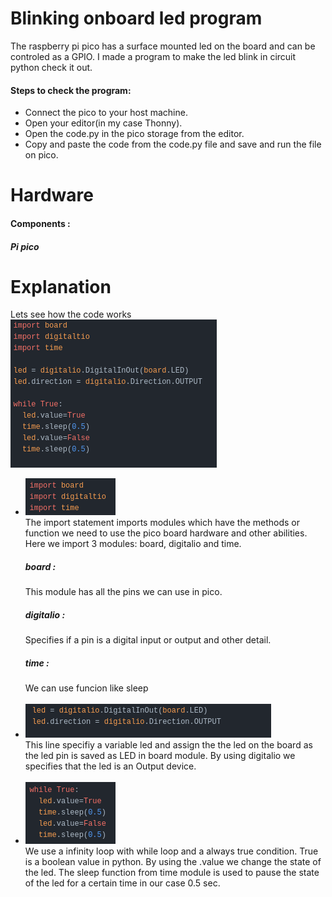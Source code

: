 # Blinking onboard led program

The raspberry pi pico has a surface mounted led on the board and can be controled as a GPIO. I made a program to make the led blink in circuit python check it out.
<h4>Steps to check the program:</h4>
<ul>
<li>Connect the pico to your host machine.</li>
<li>Open your editor(in my case Thonny).</li>
<li>Open the code.py in the pico storage from the editor.</li>
<li>Copy and paste the code from the code.py file and save and run the file on pico.</li>
</ul>

# Hardware 
<h4>Components : </h4>
  <h5>Pi pico</h5>
  
# Explanation
Lets see how the code works
</br><img src="https://raw.githubusercontent.com/slothtae/playing_with_pico/main/Blink/image.png"></br>
<ul> 
  <li><img src="https://github.com/slothtae/playing_with_pico/blob/main/Blink/image%201.png?raw=true"></br>
  The import statement imports modules which have the methods or function we need to use the pico board hardware and other abilities.
  Here we import 3 modules: board, digitalio and time.</br><h5>board :</h5>This module has all the pins we can use in pico.</br><h5>digitalio :</h5>Specifies if a pin is a digital input or output and other detail.</br><h5>time :</h5>We can use funcion like sleep</li></br>
  <li><img src="https://github.com/slothtae/playing_with_pico/blob/main/Blink/image%202.png?raw=true"></br>This line specifiy a variable led and assign the the led on the board as the led pin is saved as LED in board module. By using digitalio we specifies that the led is an Output device.</li></br> 
  <li><img src="https://github.com/slothtae/playing_with_pico/blob/main/Blink/image%203.png?raw=true"></br>We use a infinity loop with while loop and a always true condition. True is a boolean value in python. By using the .value we change the state of the led. The sleep function from time module is used to pause the state of the led for a certain time in our case 0.5 sec.</li> 
  
</ul>
